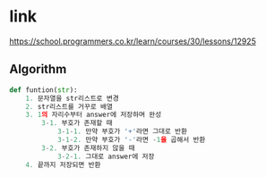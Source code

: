 # link

https://school.programmers.co.kr/learn/courses/30/lessons/12925

## Algorithm

```py
def funtion(str):
    1. 문자열을 str리스트로 변경
    2. str리스트를 거꾸로 배열
    3. 1의 자리수부터 answer에 저장하며 완성
        3-1. 부호가 존재할 때 
            3-1-1. 만약 부호가 '+'라면 그대로 반환
            3-1-2. 만약 부호가 '-'라면 -1을 곱해서 반환
        3-2. 부호가 존재하지 않을 때
            3-2-1. 그대로 answer에 저장 
    4. 끝까지 저장되면 반환
```
